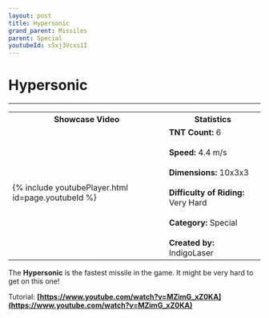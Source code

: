 ```yaml
---
layout: post
title: Hypersonic
grand_parent: Missiles
parent: Special
youtubeId: sSxj3Vcxs1I
---
```

# Hypersonic
---

<table>
    <tr>
        <th>Showcase Video</th>
        <th>Statistics</th>
    </tr>
    <tr>
        <td>{% include youtubePlayer.html id=page.youtubeId %}</td>
        <td>
            <b>TNT Count:</b> 6<br><br>
            <b>Speed:</b> 4.4 m/s<br><br>
            <b>Dimensions:</b> 10x3x3<br><br>
            <b>Difficulty of Riding:</b> Very Hard<br><br>
            <b>Category:</b> Special<br><br>
            <b>Created by:</b> IndigoLaser
        </td>
    </tr>
</table>

The **Hypersonic** is the fastest missile in the game. It might be very hard to get on this one!

Tutorial: __[https://www.youtube.com/watch?v=MZimG_xZ0KA](https://www.youtube.com/watch?v=MZimG_xZ0KA)__